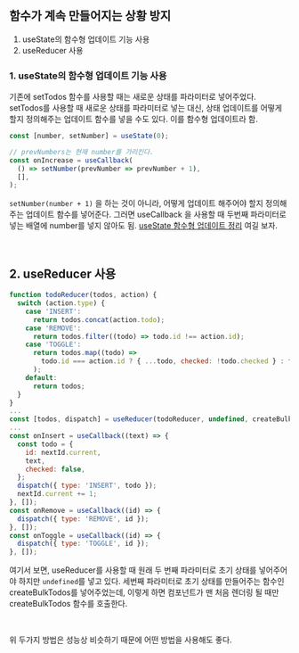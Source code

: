 ## 함수가 계속 만들어지는 상황 방지

1. useState의 함수형 업데이트 기능 사용
2. useReducer 사용

### 1. useState의 함수형 업데이트 기능 사용

기존에 setTodos 함수를 사용할 때는 새로운 상태를 파라미터로 넣어주었다. setTodos를 사용할 때 새로운 상태를 파라미터로 넣는 대신, 상태 업데이트를 어떻게 할지 정의해주는 업데이트 함수를 넣을 수도 있다. 이를 함수형 업데이트라 함.

```jsx
const [number, setNumber] = useState(0);

// prevNumbers는 현재 number를 가리킨다.
const onIncrease = useCallback(
  () => setNumber(prevNumber => prevNumber + 1),
  [],
);
```

`setNumber(number + 1)` 을 하는 것이 아니라, 어떻게 업데이트 해주어야 할지 정의해주는 업데이트 함수를 넣어준다. 그러면 useCallback 을 사용할 때 두번째 파라미터로 넣는 배열에 number를 넣지 않아도 됨. [useState 함수형 업데이트 정리](https://github.com/pozafly/TIL/blob/main/react/%EA%B8%B0%EB%B3%B8/2.3%20useState%EB%B9%84%EB%8F%99%EA%B8%B0%20%26%20%ED%95%A8%EC%88%98%ED%98%95%20%EC%97%85%EB%8D%B0%EC%9D%B4%ED%8A%B8.md) 여길 보자.

<br/>

## 2. useReducer 사용

```jsx
function todoReducer(todos, action) {
  switch (action.type) {
    case 'INSERT':
      return todos.concat(action.todo);
    case 'REMOVE':
      return todos.filter((todo) => todo.id !== action.id);
    case 'TOGGLE':
      return todos.map((todo) =>
        todo.id === action.id ? { ...todo, checked: !todo.checked } : todo,
      );
    default:
      return todos;
  }
}
...
const [todos, dispatch] = useReducer(todoReducer, undefined, createBulkTodos);
...
const onInsert = useCallback((text) => {
  const todo = {
    id: nextId.current,
    text,
    checked: false,
  };
  dispatch({ type: 'INSERT', todo });
  nextId.current += 1;
}, []);
const onRemove = useCallback((id) => {
  dispatch({ type: 'REMOVE', id });
}, []);
const onToggle = useCallback((id) => {
  dispatch({ type: 'TOGGLE', id });
}, []);
```

여기서 보면, useReducer를 사용할 때 원래 두 번째 파라미터로 초기 상태를 넣어주어야 하지만 `undefined`를 넣고 있다. 세번째 파라미터로 초기 상태를 만들어주는 함수인 createBulkTodos를 넣어주었는데, 이렇게 하면 컴포넌트가 맨 처음 렌더링 될 때만 createBulkTodos 함수를 호출한다.

<br/>

위 두가지 방법은 성능상 비슷하기 때문에 어떤 방법을 사용해도 좋다.